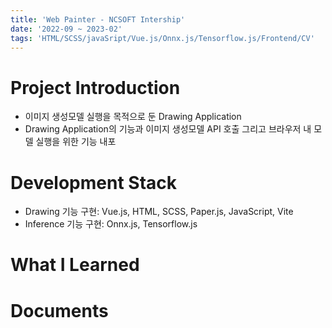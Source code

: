 ```yaml
---
title: 'Web Painter - NCSOFT Intership'
date: '2022-09 ~ 2023-02'
tags: 'HTML/SCSS/javaSript/Vue.js/Onnx.js/Tensorflow.js/Frontend/CV'
---
```

# Project Introduction
- 이미지 생성모델 실행을 목적으로 둔 Drawing Application
- Drawing Application의 기능과 이미지 생성모델 API 호출 그리고 브라우저 내 모델 실행을 위한 기능 내포

# Development Stack
- Drawing 기능 구현: Vue.js, HTML, SCSS, Paper.js, JavaScript, Vite
- Inference 기능 구현: Onnx.js, Tensorflow.js

# What I Learned

# Documents
